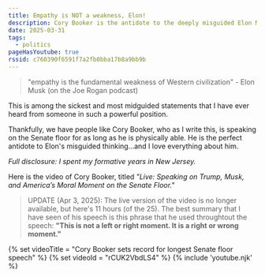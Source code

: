 ```yaml
---
title: Empathy is NOT a weakness, Elon!
description: Cory Booker is the antidote to the deeply misguided Elon Musk.
date: 2025-03-31
tags:
  - politics
pageHasYoutube: true
rssid: c760390f6591f7a2fb0bba17b8a9bb9b
---
```


> "empathy is the fundamental weakness of Western civilization" - Elon Musk (on the Joe Rogan podcast)

This is among the sickest and most midguided statements that I have ever heard from someone in such a powerful position.

Thankfully, we have people like Cory Booker, who as I write this, is speaking on the Senate floor for as long as he is physically able. He is the perfect antidote to Elon's misguided thinking...and I love everything about him.

_Full disclosure: I spent my formative years in New Jersey._

Here is the video of Cory Booker, titled _"Live: Speaking on Trump, Musk, and America’s Moral Moment on the Senate Floor."_

> UPDATE (Apr 3, 2025): The live version of the video is no longer available, but here's 11 hours (of the 25). The best summary that I have seen of his speech is this phrase that he used throughtout the speech: **"This is not a left or right moment. It is a right or wrong moment."**

{% set videoTitle = "Cory Booker sets record for longest Senate floor speech" %}
{% set videoId = "rCUK2VbdLS4" %}
{% include 'youtube.njk' %}
